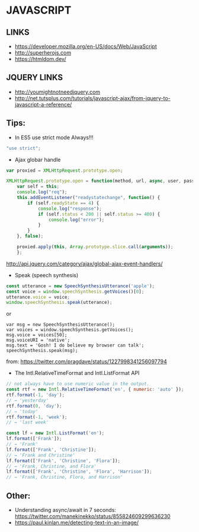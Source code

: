 JAVASCRIPT
==========

LINKS
-----

* https://developer.mozilla.org/en-US/docs/Web/JavaScript
* http://superherojs.com
* https://htmldom.dev/

JQUERY LINKS
------------

* http://youmightnotneedjquery.com
* http://net.tutsplus.com/tutorials/javascript-ajax/from-jquery-to-javascript-a-reference/


Tips:
-----

* In ES5 use strict mode Always!!!
```js
"use strict";
```

* Ajax globar handle
```js
var proxied = XMLHttpRequest.prototype.open;

XMLHttpRequest.prototype.open = function(method, url, async, user, pass) {
    var self = this;
    console.log("req");
    this.addEventListener("readystatechange", function() {
        if (self.readyState == 4) {
            console.log("response");
            if (self.status < 200 || self.status >= 400) {
                console.log("error");
            }
        }
    }, false);

    proxied.apply(this, Array.prototype.slice.call(arguments));
    };

```

http://api.jquery.com/category/ajax/global-ajax-event-handlers/



* Speak (speech synthesis)
```js
const utterance = new SpeechSynthesisUtterance('apple');
const voice = window.speechSynthesis.getVoices()[0];
utterance.voice = voice;
window.speechSynthesis.speak(utterance);
```

or

```
var msg = new SpeechSynthesisUtterance();
var voices = window.speechSynthesis.getVoices();
msg.voice = voices[50];
msg.voiceURI = 'native';
msg.text = 'Gosh! I do believe my browser can talk';
speechSynthesis.speak(msg);
```
from: https://twitter.com/pragdave/status/1227998341256097794

* The Intl.RelativeTimeFormat and Intl.ListFormat API
```js
// not always have to use numeric value in the output.
const rtf = new Intl.RelativeTimeFormat('en', { numeric: 'auto' });
rtf.format(-1, 'day');
// → 'yesterday'
rtf.format(0, 'day');
// → 'today'
rtf.format(-1, 'week');
// → 'last week'

const lf = new Intl.ListFormat('en');
lf.format(['Frank']);
// → 'Frank'
lf.format(['Frank', 'Christine']);
// → 'Frank and Christine'
lf.format(['Frank', 'Christine', 'Flora']);
// → 'Frank, Christine, and Flora'
lf.format(['Frank', 'Christine', 'Flora', 'Harrison']);
// → 'Frank, Christine, Flora, and Harrison'
```


Other:
------

* Understanding async/await in 7 seconds: https://twitter.com/manekinekko/status/855824609299636230
* https://paul.kinlan.me/detecting-text-in-an-image/

